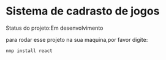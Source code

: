 <h1>Sistema de cadrasto de jogos</h1>

Status do projeto:Em desenvolvimento

para rodar esse projeto na sua maquina,por favor digite:

```
nmp install react
```
